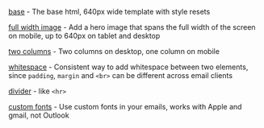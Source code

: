 [base](https://github.com/frc/email-resources-and-templates/blob/master/modules/base.md) - The base html, 640px wide template with style resets

[full width image](https://github.com/frc/email-resources-and-templates/blob/master/modules/full%20width%20image.md) - Add a hero image that spans the full width of the screen on mobile, up to 640px on tablet and desktop

[two columns](https://github.com/frc/email-resources-and-templates/blob/master/modules/two%20column.md) - Two columns on desktop, one column on mobile

[whitespace](https://github.com/frc/email-resources-and-templates/blob/master/modules/whitespace.md) - Consistent way to add whitespace between two elements, since `padding`, `margin` and `<br>` can be different across email clients

[divider](https://github.com/frc/email-resources-and-templates/blob/master/modules/divider.md) - like `<hr>` 

[custom fonts](https://github.com/frc/email-resources-and-templates/blob/master/modules/custom%20fonts.md) - Use custom fonts in your emails, works with Apple and gmail, not Outlook
